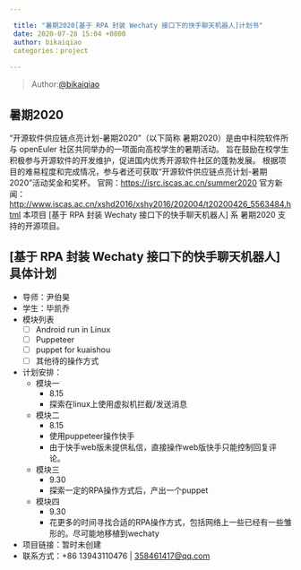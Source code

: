 ```yaml
---

 title: "暑期2020[基于 RPA 封装 Wechaty 接口下的快手聊天机器人]计划书"
 date: 2020-07-28 15:04 +0800
 author: bikaiqiao
 categories：project
 
---
```

>Author:[@bikaiqiao](https://github.com/bikaiqiao)

## 暑期2020
“开源软件供应链点亮计划-暑期2020”（以下简称 暑期2020）是由中科院软件所与 openEuler 社区共同举办的一项面向高校学生的暑期活动。
旨在鼓励在校学生积极参与开源软件的开发维护，促进国内优秀开源软件社区的蓬勃发展。
根据项目的难易程度和完成情况，参与者还可获取“开源软件供应链点亮计划-暑期2020”活动奖金和奖杯。
官网：https://isrc.iscas.ac.cn/summer2020 官方新闻：http://www.iscas.ac.cn/xshd2016/xshy2016/202004/t20200426_5563484.html
本项目 [基于 RPA 封装 Wechaty 接口下的快手聊天机器人] 系 暑期2020 支持的开源项目。

<!--more-->

## [基于 RPA 封装 Wechaty 接口下的快手聊天机器人]具体计划

- 导师：尹伯昊
- 学生：毕凯乔
- 模块列表
    - [ ] Android run in Linux
    - [ ] Puppeteer
    - [ ] puppet for kuaishou
	- [ ] 其他待的操作方式
- 计划安排：
    - 模块一
        - 8.15
        - 探索在linux上使用虚拟机拦截/发送消息
    - 模块二
        - 8.15
        - 使用puppeteer操作快手
        - 由于快手web版未提供私信，直接操作web版快手只能控制回复评论。
	- 模块三
        - 9.30
        - 探索一定的RPA操作方式后，产出一个puppet
	- 模块四
		- 9.30
		- 花更多的时间寻找合适的RPA操作方式，包括网络上一些已经有一些雏形的。尽可能地移植到wechaty
- 项目链接：暂时未创建
- 联系方式：+86 13943110476 | 358461417@qq.com
